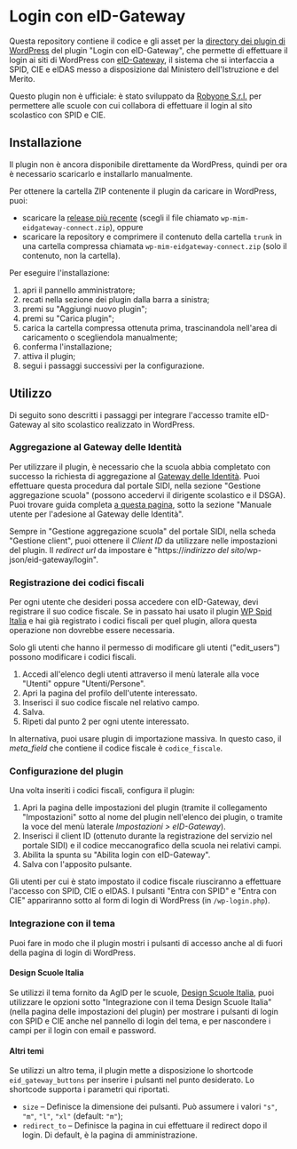 # Login con eID-Gateway

Questa repository contiene il codice e gli asset per la [directory dei plugin di WordPress](https://it.wordpress.org/plugins/) del plugin "Login con eID-Gateway", che permette di effettuare il login ai siti di WordPress con [eID-Gateway](https://www.istruzione.it/spid-cie/), il sistema che si interfaccia a SPID, CIE e eIDAS messo a disposizione dal Ministero dell'Istruzione e del Merito.

Questo plugin non è ufficiale: è stato sviluppato da [Robyone S.r.l.](https://robyone.net/) per permettere alle scuole con cui collabora di effettuare il login al sito scolastico con SPID e CIE.

## Installazione

Il plugin non è ancora disponibile direttamente da WordPress, quindi per ora è necessario scaricarlo e installarlo manualmente.

Per ottenere la cartella ZIP contenente il plugin da caricare in WordPress, puoi:
- scaricare la [release più recente](https://github.com/robyone-srl/wp-mim-eidgateway-connect/releases/latest) (scegli il file chiamato `wp-mim-eidgateway-connect.zip`), oppure
- scaricare la repository e comprimere il contenuto della cartella `trunk` in una cartella compressa chiamata `wp-mim-eidgateway-connect.zip` (solo il contenuto, non la cartella).

Per eseguire l'installazione:
1. apri il pannello amministratore;
2. recati nella sezione dei plugin dalla barra a sinistra;
3. premi su "Aggiungi nuovo plugin";
4. premi su "Carica plugin";
5. carica la cartella compressa ottenuta prima, trascinandola nell'area di caricamento o scegliendola manualmente;
6. conferma l'installazione;
7. attiva il plugin;
8. segui i passaggi successivi per la configurazione.

## Utilizzo

Di seguito sono descritti i passaggi per integrare l'accesso tramite eID-Gateway al sito scolastico realizzato in WordPress.

### Aggregazione al Gateway delle Identità

Per utilizzare il plugin, è necessario che la scuola abbia completato con successo la richiesta di aggregazione al [Gateway delle Identità](https://www.istruzione.it/spid-cie/scuole.html). Puoi effettuare questa procedura dal portale SIDI, nella sezione "Gestione aggregazione scuola" (possono accedervi il dirigente scolastico e il DSGA). Puoi trovare guida completa [a questa pagina](https://www.istruzione.it/responsabile-transizione-digitale/scuole.html), sotto la sezione "Manuale utente per l'adesione al Gateway delle Identità".

Sempre in "Gestione aggregazione scuola" del portale SIDI, nella scheda "Gestione client", puoi ottenere il _Client ID_ da utilizzare nelle impostazioni del plugin. Il _redirect url_ da impostare è "https://_indirizzo del sito_/wp-json/eid-gateway/login".

### Registrazione dei codici fiscali

Per ogni utente che desideri possa accedere con eID-Gateway, devi registrare il suo codice fiscale. Se in passato hai usato il plugin [WP Spid Italia](https://it.wordpress.org/plugins/wp-spid-italia/) e hai già registrato i codici fiscali per quel plugin, allora questa operazione non dovrebbe essere necessaria.

Solo gli utenti che hanno il permesso di modificare gli utenti ("edit_users") possono modificare i codici fiscali.

1. Accedi all'elenco degli utenti attraverso il menù laterale alla voce "Utenti" oppure "Utenti/Persone".
2. Apri la pagina del profilo dell'utente interessato.
3. Inserisci il suo codice fiscale nel relativo campo.
4. Salva.
5. Ripeti dal punto 2 per ogni utente interessato.

In alternativa, puoi usare plugin di importazione massiva. In questo caso, il _meta_field_ che contiene il codice fiscale è `codice_fiscale`.

### Configurazione del plugin

Una volta inseriti i codici fiscali, configura il plugin:

1. Apri la pagina delle impostazioni del plugin (tramite il collegamento "Impostazioni" sotto al nome del plugin nell'elenco dei plugin, o tramite la voce del menù laterale _Impostazioni > eID-Gateway_).
2. Inserisci il client ID (ottenuto durante la registrazione del servizio nel portale SIDI) e il codice meccanografico della scuola nei relativi campi.
3. Abilita la spunta su "Abilita login con eID-Gateway".
4. Salva con l'apposito pulsante.

Gli utenti per cui è stato impostato il codice fiscale riusciranno a effettuare l'accesso con SPID, CIE o eIDAS. I pulsanti "Entra con SPID" e "Entra con CIE" appariranno sotto al form di login di WordPress (in `/wp-login.php`).

### Integrazione con il tema

Puoi fare in modo che il plugin mostri i pulsanti di accesso anche al di fuori della pagina di login di WordPress.

#### Design Scuole Italia

Se utilizzi il tema fornito da AgID per le scuole, [Design Scuole Italia](https://github.com/italia/design-scuole-wordpress-theme), puoi utilizzare le opzioni sotto "Integrazione con il tema Design Scuole Italia" (nella pagina delle impostazioni del plugin) per mostrare i pulsanti di login con SPID e CIE anche nel pannello di login del tema, e per nascondere i campi per il login con email e password.

#### Altri temi

Se utilizzi un altro tema, il plugin mette a disposizione lo shortcode `eid_gateway_buttons` per inserire i pulsanti nel punto desiderato. Lo shortcode supporta i parametri qui riportati.

- `size` – Definisce la dimensione dei pulsanti. Può assumere i valori `"s"`, `"m"`, `"l"`, `"xl"` (default: `"m"`);
- `redirect_to` – Definisce la pagina in cui effettuare il redirect dopo il login. Di default, è la pagina di amministrazione.
